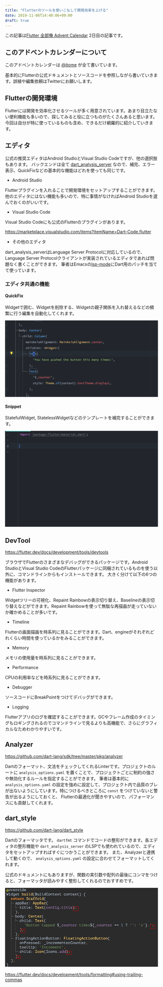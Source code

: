 ```yaml
---
title: "Flutterのツールを使いこなして開発効率を上げる"
date: 2019-11-06T14:40:06+09:00
draft: true
---
```


この記事は[Flutter 全部俺 Advent Calendar](https://adventar.org/calendars/4140) 2日目の記事です。


## このアドベントカレンダーについて
このアドベントカレンダーは [@itome](https://twitter.com/itometeam) が全て書いています。

基本的にFlutterの公式ドキュメントとソースコードを参照しながら書いていきます。誤植や編集依頼はTwitterにお願いします。

## Flutterの開発環境
Flutterには開発を効率化させるツールが多く用意されています。あまり目立たない便利機能も多いので、探してみると役に立つものがたくさんあると思います。
今回は自分が特に使っているものも含め、できるだけ網羅的に紹介していきます。

## エディタ
公式の推奨エディタはAndroid StudioとVisual Studio Codeですが、他の選択肢もあります。
バックエンドは全て [dart_analysis_server](https://github.com/dart-lang/sdk/tree/master/pkg/analysis_server) なので、補完、エラー表示、QuickFixなどの基本的な機能はどれを使っても同じです。

- Android Studio

Flutterプラグインを入れることで開発環境をセットアップすることができます。
他のエディタにはない機能も多いので、特に事情がなければAndroid Studioを選んでおくのがいいです。

- Visual Studio Code

Visual Studio Codeにも公式のFlutterのプラグインがあります。

https://marketplace.visualstudio.com/items?itemName=Dart-Code.flutter

- その他のエディタ

dart_analysis_serverはLanguage Server Protocolに対応しているので、Language Server Protocolクライアントが実装されているエディタであれば問題なく書くことができます。
筆者はEmacsの[lsp-mode](https://github.com/emacs-lsp/lsp-mode)にDart用のパッチを当てて使っています。

### エディタ共通の機能
#### QuickFix

Widgetで囲む、Widgetを削除する、Widgetの親子関係を入れ替えるなどの頻繁に行う編集を自動化してくれます。

![QuickFix](./add-padding.gif)

#### Snippet

StatefulWidget, StatelessWidgetなどのテンプレートを補完することができます。

![Snippet](./stful-snippet.gif)

## DevTool

https://flutter.dev/docs/development/tools/devtools

ブラウザでFlutterのさまざまなデバッグができるパッケージです。Android StudioとVisual Studio CodeのFlutterパッケージに同梱されているものを使う以外に、コマンドラインからもインストールできます。
大きく分けて以下の6つの機能があります。

- Flutter Inspector

Widgetツリーの可視化、Repaint Rainbowの表示切り替え、Baselineの表示切り替えなどができます。Repaint Rainbowを使って無駄な再描画が走っていないか確かめることが多いです。

- Timeline

Flutterの画面描画を時系列に見ることができます。Dart、engineがそれぞれどれくらい時間を使っているかをみることができます。

- Memory

メモリの使用量を時系列に見ることができます。

- Performance

CPUの利用率などを時系列に見ることができます。

- Debugger

ソースコードにBreakPointをつけてデバッグができます。

- Logging

Flutterアプリのログを確認することができます。GCやフレーム作成のタイミングもロギングされるのでコマンドラインで見るよりも高機能で、さらにグラフィカルなためわかりやすいです。

## Analyzer

https://github.com/dart-lang/sdk/tree/master/pkg/analyzer

Dartのフォーマット、文法をチェックしてくれるLinterです。プロジェクトのルートに `analysis_options.yaml` を置くことで、プロジェクトごとに制約の強さや無効化するルールを指定することができます。
筆者は基本的に `analysis_options.yaml` の設定を強めに設定して、プロジェクト内で品質のブレが出ないようにしています。特につけるべきところに `const` をつけていないと警告が出るようにしておくと、
Flutterの最適化が聞きやすいので、パフォーマンスにも貢献してくれます。

## dart_style

https://github.com/dart-lang/dart_style

Dartのフォーマッタです。 `dartfmt` コマンドでコードの整形ができます。各エディタの整形機能や `dart_analysis_server` のLSPでも使われているので、エディタをセットアップすればすぐにつかうことができます。
また、Analyzerと連携して動くので、 `analysis_options.yaml` の設定に合わせてフォーマットしてくれます。

公式のドキュメントにもありますが、関数の実引数や配列の最後にコンマをつけると、フォーマッタが読みやすく整形してくれるのでおすすめです。

![Using trailing comma](./using-trailing-comma.png)

https://flutter.dev/docs/development/tools/formatting#using-trailing-commas
